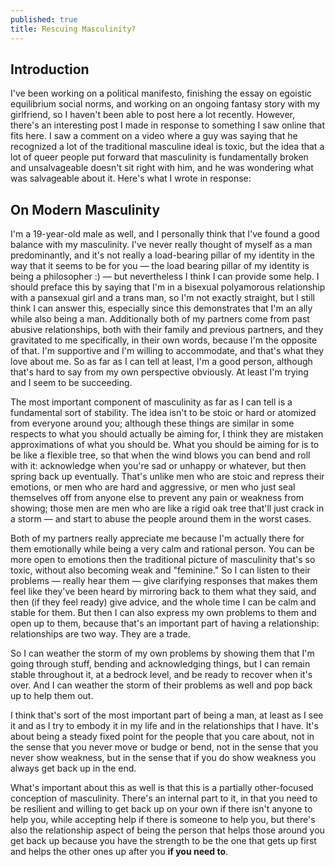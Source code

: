 ```yaml
---
published: true
title: Rescuing Masculinity?
---
```

## Introduction
I've been working on a political manifesto, finishing the essay on egoistic equilibrium social norms, and working on an ongoing fantasy story with my girlfriend, so I haven't been able to post here a lot recently. However, there's an interesting post I made in response to something I saw online that fits here. I saw a comment on a video where a guy was saying that he recognized a lot of the traditional masculine ideal is toxic, but the idea that a lot of queer people put forward that masculinity is fundamentally broken and unsalvageable doesn't sit right with him, and he was wondering what was salvageable about it. Here's what I wrote in response:

## On Modern Masculinity

I'm a 19-year-old male as well, and I personally think that I've found a good balance with my masculinity. I've never really thought of myself as a man predominantly, and it's not really a load-bearing pillar of my identity in the way that it seems to be for you — the load bearing pillar of my identity is being a philosopher :) — but nevertheless I think I can provide some help. I should preface this by saying that I'm in a bisexual polyamorous relationship with a pansexual girl and a trans man, so I'm not exactly straight, but I still think I can answer this, especially since this demonstrates that I'm an ally while also being a man. Additionally both of my partners come from past abusive relationships, both with their family and previous partners, and they gravitated to me specifically, in their own words, because I'm the opposite of that. I'm supportive and I'm willing to accommodate, and that's what they love about me. So as far as I can tell at least, I'm a good person, although that's hard to say from my own perspective obviously. At least I'm trying and I seem to be succeeding.

The most important component of masculinity as far as I can tell is a fundamental sort of stability. The idea isn't to be stoic or hard or atomized from everyone around you; although these things are similar in some respects to what you should actually be aiming for, I think they are mistaken approximations of what you should be. What you should be aiming for is to be like a flexible tree, so that when the wind blows you can bend and roll with it: acknowledge when you're sad or unhappy or whatever, but then spring back up eventually. That's unlike men who are stoic and repress their emotions, or men who are hard and aggressive, or men who just seal themselves off from anyone else to prevent any pain or weakness from showing; those men are men who are like a rigid oak tree that'll just crack in a storm — and start to abuse the people around them in the worst cases.

Both of my partners really appreciate me because I'm actually there for them emotionally while being a very calm and rational person. You can be more open to emotions then the traditional picture of masculinity that's so toxic, without also becoming weak and "feminine." So I can listen to their problems — really hear them — give clarifying responses that makes them feel like they've been heard by mirroring back to them what they said, and then (if they feel ready) give advice, and the whole time I can be calm and stable for them. But then I can also express my own problems to them and open up to them, because that's an important part of having a relationship: relationships are two way. They are a trade.

So I can weather the storm of my own problems by showing them that I'm going through stuff, bending and acknowledging things, but I can remain stable throughout it, at a bedrock level, and be ready to recover when it's over. And I can weather the storm of their problems as well and pop back up to help them out.

I think that's sort of the most important part of being a man, at least as I see it and as I try to embody it in my life and in the relationships that I have. It's about being a steady fixed point for the people that you care about, not in the sense that you never move or budge or bend, not in the sense that you never show weakness, but in the sense that if you do show weakness you always get back up in the end.

What's important about this as well is that this is a partially other-focused conception of masculinity. There's an internal part to it, in that you need to be resilient and willing to get back up on your own if there isn't anyone to help you, while accepting help if there is someone to help you, but there's also the relationship aspect of being the person that helps those around you get back up because you have the strength to be the one that gets up first and helps the other ones up after you **if you need to**.